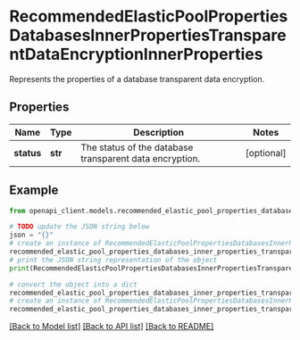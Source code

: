# RecommendedElasticPoolPropertiesDatabasesInnerPropertiesTransparentDataEncryptionInnerProperties

Represents the properties of a database transparent data encryption.

## Properties

Name | Type | Description | Notes
------------ | ------------- | ------------- | -------------
**status** | **str** | The status of the database transparent data encryption. | [optional] 

## Example

```python
from openapi_client.models.recommended_elastic_pool_properties_databases_inner_properties_transparent_data_encryption_inner_properties import RecommendedElasticPoolPropertiesDatabasesInnerPropertiesTransparentDataEncryptionInnerProperties

# TODO update the JSON string below
json = "{}"
# create an instance of RecommendedElasticPoolPropertiesDatabasesInnerPropertiesTransparentDataEncryptionInnerProperties from a JSON string
recommended_elastic_pool_properties_databases_inner_properties_transparent_data_encryption_inner_properties_instance = RecommendedElasticPoolPropertiesDatabasesInnerPropertiesTransparentDataEncryptionInnerProperties.from_json(json)
# print the JSON string representation of the object
print(RecommendedElasticPoolPropertiesDatabasesInnerPropertiesTransparentDataEncryptionInnerProperties.to_json())

# convert the object into a dict
recommended_elastic_pool_properties_databases_inner_properties_transparent_data_encryption_inner_properties_dict = recommended_elastic_pool_properties_databases_inner_properties_transparent_data_encryption_inner_properties_instance.to_dict()
# create an instance of RecommendedElasticPoolPropertiesDatabasesInnerPropertiesTransparentDataEncryptionInnerProperties from a dict
recommended_elastic_pool_properties_databases_inner_properties_transparent_data_encryption_inner_properties_from_dict = RecommendedElasticPoolPropertiesDatabasesInnerPropertiesTransparentDataEncryptionInnerProperties.from_dict(recommended_elastic_pool_properties_databases_inner_properties_transparent_data_encryption_inner_properties_dict)
```
[[Back to Model list]](../README.md#documentation-for-models) [[Back to API list]](../README.md#documentation-for-api-endpoints) [[Back to README]](../README.md)


